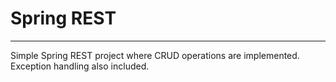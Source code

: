 # Spring REST  
---  
Simple Spring REST project where CRUD operations are implemented.  
Exception handling also included.
